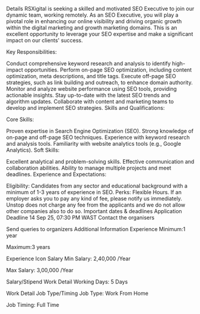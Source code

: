 Details
RSXigital is seeking a skilled and motivated SEO Executive to join our dynamic team, working remotely. As an SEO Executive, you will play a pivotal role in enhancing our online visibility and driving organic growth within the digital marketing and growth marketing domains. This is an excellent opportunity to leverage your SEO expertise and make a significant impact on our clients' success.

Key Responsibilities:

Conduct comprehensive keyword research and analysis to identify high-impact opportunities.
Perform on-page SEO optimization, including content optimization, meta descriptions, and title tags.
Execute off-page SEO strategies, such as link building and outreach, to enhance domain authority.
Monitor and analyze website performance using SEO tools, providing actionable insights.
Stay up-to-date with the latest SEO trends and algorithm updates.
Collaborate with content and marketing teams to develop and implement SEO strategies.
Skills and Qualifications:

Core Skills:

Proven expertise in Search Engine Optimization (SEO).
Strong knowledge of on-page and off-page SEO techniques.
Experience with keyword research and analysis tools.
Familiarity with website analytics tools (e.g., Google Analytics).
Soft Skills:

Excellent analytical and problem-solving skills.
Effective communication and collaboration abilities.
Ability to manage multiple projects and meet deadlines.
Experience and Expectations:

Eligibility: Candidates from any sector and educational background with a minimum of 1-3 years of experience in SEO.
Perks: Flexible Hours.
If an employer asks you to pay any kind of fee, please notify us immediately. Unstop does not charge any fee from the applicants and we do not allow other companies also to do so.
Important dates & deadlines
Application Deadline
14 Sep 25, 07:30 PM WAST
Contact the organisers

Send queries to organizers
Additional Information
Experience
Minimum:1 year

Maximum:3 years

Experience Icon
Salary
Min Salary: 2,40,000 /Year

Max Salary: 3,00,000 /Year

Salary/Stipend
Work Detail
Working Days: 5 Days

Work Detail
Job Type/Timing
Job Type: Work From Home

Job Timing: Full Time
